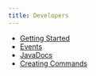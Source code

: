 ```yaml
---
title: Developers
---
```

* [Getting Started](getting-started) 
* [Events](events)
* [JavaDocs](https://javadocs.tomkeuper.com/)
* [Creating Commands](commands)
